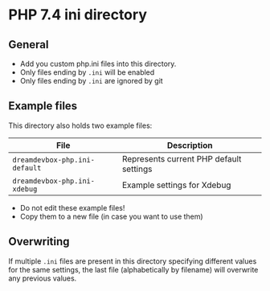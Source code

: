 # PHP 7.4 ini directory

## General

* Add you custom php.ini files into this directory.
* Only files ending by `.ini` will be enabled
* Only files ending by `.ini` are ignored by git


## Example files

This directory also holds two example files:

| File                       | Description                             |
|----------------------------|-----------------------------------------|
| `dreamdevbox-php.ini-default` | Represents current PHP default settings |
| `dreamdevbox-php.ini-xdebug ` | Example settings for Xdebug             |

* Do not edit these example files!
* Copy them to a new file (in case you want to use them)


## Overwriting

If multiple `.ini` files are present in this directory specifying different values for the
same settings, the last file (alphabetically by filename) will overwrite any previous values.
